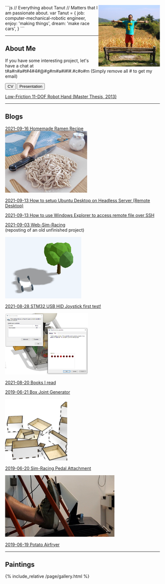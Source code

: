 <img src="/image/tanut.jpg" alt="tanut" height="200" style="float: right"/>
```js
// Everything about Tanut 
// Matters that I am passionate about.
var Tanut = { 
    job: computer-mechanical-robotic engineer,
    enjoy: 'making things',
    dream: 'make race cars',
}
```

* * *

## About Me

If you have some interesting project, let's have a chat at t#a#n#a#t#4#4#@#g#m#a#i#l#.#c#o#m (Simply remove all # to get my email)

<button type="button" onclick="window.open('/assets/resume2021_6.pdf')">CV</button>
<button type="button" onclick="window.open('/assets/TanutPresentation_210803.pdf')">Presentation</button>

[Low-Friction 11-DOF Robot Hand (Master Thesis, 2013)](/assets/master_thesis.pdf)

* * *

## Blogs

[2021-09-16 Homemade Ramen Recipe](/post/ramen-recipe)
<img src="/image/ramen.jpg" height="200"/>

[2021-09-13 How to setup Ubuntu Desktop on Headless Server (Remote Desktop)](/post/2021-09-13-ubuntu-desktop-on-headless-server)

[2021-09-13 How to use Windows Explorer to access remote file over SSH
](/post/2021-09-13-wsl2-sshfs)

[2021-09-03 Web-Sim-Racing](/assets/web-sim-racing/index.html) <br/>
(reposting of an old unfinished project)

<img src="/assets/web-sim-racing/images/200722.PNG" height="200"/>



[2021-08-28 STM32 USB HID Joystick first test!](/post/2021-08-28-stm32-usb-joystick)

<img src="/image/210828usbjoystickdevice.png" height="200"/>

[2021-08-20 Books I read](/post/booksiread)

[2019-06-21 Box Joint Generator](/post/2019-06-21-box-joint-generator)

<img src="/image/boxbox.png" height="200"/>

[2019-06-20 Sim-Racing Pedal Attachment](/post/2019-06-20-simracing-pedal-attachment)

<img src="/image/thrustmaster-pedal-after.jpg" height="200"/>

[2019-06-19 Potato Airfryer](/post/2019-06-19-potato-airfryer)

* * *

## Paintings

{% include_relative /page/gallery.html %}